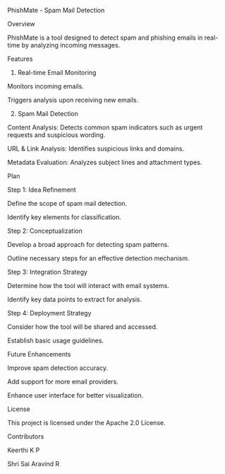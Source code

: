 PhishMate - Spam Mail Detection

Overview

PhishMate is a tool designed to detect spam and phishing emails in real-time by analyzing incoming messages.

Features

1. Real-time Email Monitoring

Monitors incoming emails.

Triggers analysis upon receiving new emails.

2. Spam Mail Detection

Content Analysis: Detects common spam indicators such as urgent requests and suspicious wording.

URL & Link Analysis: Identifies suspicious links and domains.

Metadata Evaluation: Analyzes subject lines and attachment types.

Plan

Step 1: Idea Refinement

Define the scope of spam mail detection.

Identify key elements for classification.

Step 2: Conceptualization

Develop a broad approach for detecting spam patterns.

Outline necessary steps for an effective detection mechanism.

Step 3: Integration Strategy

Determine how the tool will interact with email systems.

Identify key data points to extract for analysis.

Step 4: Deployment Strategy

Consider how the tool will be shared and accessed.

Establish basic usage guidelines.

Future Enhancements

Improve spam detection accuracy.

Add support for more email providers.

Enhance user interface for better visualization.

License

This project is licensed under the Apache 2.0 License.

Contributors

Keerthi K P

Shri Sai Aravind R

